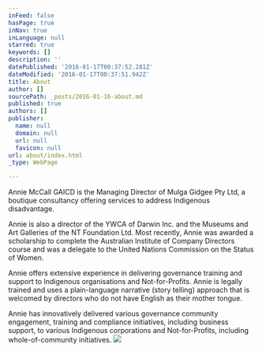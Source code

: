 ```yaml
---
inFeed: false
hasPage: true
inNav: true
inLanguage: null
starred: true
keywords: []
description: ''
datePublished: '2016-01-17T00:37:52.281Z'
dateModified: '2016-01-17T00:37:51.942Z'
title: About
author: []
sourcePath: _posts/2016-01-16-about.md
published: true
authors: []
publisher:
  name: null
  domain: null
  url: null
  favicon: null
url: about/index.html
_type: WebPage

---
```

Annie McCall GAICD is the Managing Director of
Mulga Gidgee Pty Ltd, a boutique consultancy offering services to address Indigenous disadvantage. 

Annie is also a director of the YWCA of
Darwin Inc. and the Museums and Art Galleries of the NT Foundation Ltd. Most
recently, Annie was awarded a scholarship to complete the Australian Institute
of Company Directors course and was a delegate to the United Nations Commission
on the Status of Women.

Annie offers extensive
experience in delivering governance training and support to Indigenous
organisations and Not-for-Profits. Annie is legally trained and uses a
plain-language narrative (story telling) approach that is welcomed by directors
who do not have English as their mother tongue. 

Annie has innovatively
delivered various governance community engagement, training and compliance initiatives,
including business support, to various Indigenous corporations and Not-for-Profits,
including whole-of-community initiatives. ![](https://the-grid-user-content.s3-us-west-2.amazonaws.com/7ec48a4b-5574-4ea7-bcda-cde0867b1465.jpg)